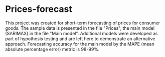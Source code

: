 # Prices-forecast
This project was created for short-term forecasting of prices for consumer goods.
The sample data is presented in the file "Prices", the main model (SARIMAX) in the file "Main model". Additional models were developed as part of hypothesis testing and are left here to demonstrate an alternative approach.
Forecasting accuracy for the main model by the MAPE (mean absolute percentage error) metric is 98-99%.
